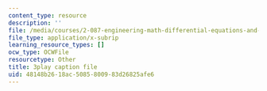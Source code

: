 ```yaml
---
content_type: resource
description: ''
file: /media/courses/2-087-engineering-math-differential-equations-and-linear-algebra-fall-2014/48148b2618ac5085800983d26825afe6_4X0SGGrXDiI.vtt
file_type: application/x-subrip
learning_resource_types: []
ocw_type: OCWFile
resourcetype: Other
title: 3play caption file
uid: 48148b26-18ac-5085-8009-83d26825afe6
---
```

